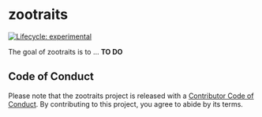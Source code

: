
<!-- README.md is generated from README.Rmd. Please edit that file -->

# zootraits

<!-- badges: start -->

[![Lifecycle:
experimental](https://img.shields.io/badge/lifecycle-experimental-orange.svg)](https://lifecycle.r-lib.org/articles/stages.html#experimental)
<!-- badges: end -->

The goal of zootraits is to … **TO DO**

## Code of Conduct

Please note that the zootraits project is released with a [Contributor
Code of
Conduct](https://contributor-covenant.org/version/2/1/CODE_OF_CONDUCT.html).
By contributing to this project, you agree to abide by its terms.
